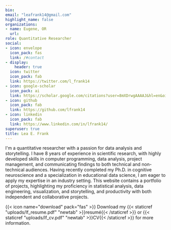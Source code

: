 ```yaml
---
bio: 
email: "leafrank14@gmail.com"
highlight_name: false
organizations:
- name: Eugene, OR
  url: 
role: Quantitative Researcher
social:
- icon: envelope
  icon_pack: fas
  link: /#contact
- display:
    header: true
  icon: twitter
  icon_pack: fab
  link: https://twitter.com/l_frank14
- icon: google-scholar
  icon_pack: ai
  link: https://scholar.google.com/citations?user=8mXDrwgAAAAJ&hl=en&oi=sra
- icon: github
  icon_pack: fab
  link: https://github.com/lfrank14
- icon: linkedin
  icon_pack: fab
  link: https://www.linkedin.com/in/lfrank14/
superuser: true
title: Lea E. Frank
---
```


I'm a quantitative researcher with a passion for data analysis and storytelling. I have 8 years of experience in scientific research, with highly developed skills in computer programming, data analysis, project management, and communicating findings to both technical and non-technical audiences. Having recently completed my Ph.D. in cognitive neuroscience and a specialization in educational data science, I am eager to apply my expertise in an industry setting. This website contains a portfolio of projects, highlighting my proficiency in statistical analysis, data engineering, visualization, and storytelling, and productivity with both independent and collaborative projects. 

{{< icon name="download" pack="fas" >}} Download my {{< staticref "uploads/lf_resume.pdf" "newtab" >}}resumé{{< /staticref >}} or {{< staticref "uploads/lf_cv.pdf" "newtab" >}}CV{{< /staticref >}} for more information.
